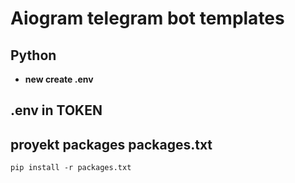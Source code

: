 # Aiogram telegram bot templates 
## Python

* **new create .env**

## .env in TOKEN

## proyekt packages packages.txt

    pip install -r packages.txt

